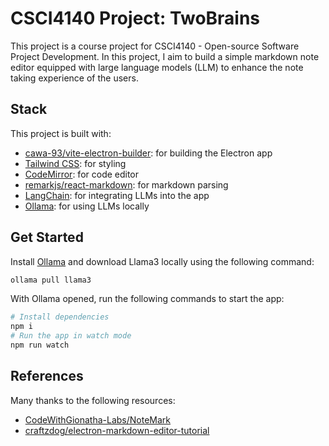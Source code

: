 # CSCI4140 Project: TwoBrains

This project is a course project for CSCI4140 - Open-source Software Project Development. In this project, I aim to build a simple markdown note editor equipped with large language models (LLM) to enhance the note taking experience of the users.

## Stack
This project is built with:
- [cawa-93/vite-electron-builder](https://github.com/cawa-93/vite-electron-builder): for building the Electron app
- [Tailwind CSS](https://tailwindcss.com/): for styling
- [CodeMirror](https://codemirror.net/): for code editor
- [remarkjs/react-markdown](https://github.com/remarkjs/react-markdown): for markdown parsing
- [LangChain](https://langchain.com/): for integrating LLMs into the app
- [Ollama](https://ollama.com/): for using LLMs locally

## Get Started

Install [Ollama](https://ollama.com/) and download Llama3 locally using the following command:
```bash
ollama pull llama3
```

With Ollama opened, run the following commands to start the app:
```bash
# Install dependencies
npm i
# Run the app in watch mode
npm run watch
```

## References
Many thanks to the following resources:
- [CodeWithGionatha-Labs/NoteMark](https://github.com/CodeWithGionatha-Labs/NoteMark)
- [craftzdog/electron-markdown-editor-tutorial](https://github.com/craftzdog/electron-markdown-editor-tutorial)